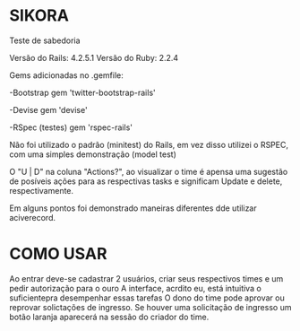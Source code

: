 # SIKORA
Teste de sabedoria

Versão do Rails: 4.2.5.1
Versão do Ruby: 2.2.4

Gems adicionadas no .gemfile:

-Bootstrap
gem 'twitter-bootstrap-rails'

-Devise
gem 'devise'

-RSpec (testes)
gem 'rspec-rails'

Não foi utilizado o padrão (minitest) do Rails, em vez disso utilizei o RSPEC, com uma simples demonstração (model test)

O "U | D" na coluna "Actions?", ao visualizar o time é apensa uma sugestão de posíveis ações para as respectivas tasks e significam Update e delete, respectivamente.

Em alguns pontos foi demonstrado maneiras diferentes dde utilizar aciverecord.

# COMO USAR
Ao entrar deve-se cadastrar 2 usuários, criar seus respectivos times e um pedir autorização para o ouro
A interface, acrdito eu, está intuitiva o suficientepra desempenhar essas tarefas
O dono do time pode aprovar ou reprovar solictações de ingresso.
Se houver uma solicitação de ingresso um botão laranja aparecerá na sessão do criador do time.
